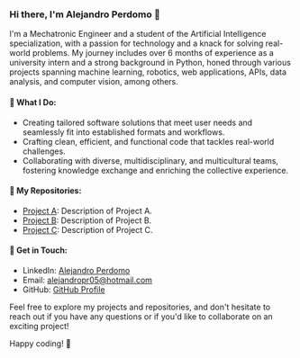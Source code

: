 ### Hi there, I'm Alejandro Perdomo 👋

I'm a Mechatronic Engineer and a student of the Artificial Intelligence specialization, with a passion for technology and a knack for solving real-world problems. My journey includes over 6 months of experience as a university intern and a strong background in Python, honed through various projects spanning machine learning, robotics, web applications, APIs, data analysis, and computer vision, among others.

#### 🚀 What I Do:
- Creating tailored software solutions that meet user needs and seamlessly fit into established formats and workflows.
- Crafting clean, efficient, and functional code that tackles real-world challenges.
- Collaborating with diverse, multidisciplinary, and multicultural teams, fostering knowledge exchange and enriching the collective experience.

#### 📂 My Repositories:
- [Project A](link-to-repo-a): Description of Project A.
- [Project B](link-to-repo-b): Description of Project B.
- [Project C](link-to-repo-c): Description of Project C.

#### 💬 Get in Touch:
- LinkedIn: [Alejandro Perdomo](https://www.linkedin.com/in/alejandro-perdomo)
- Email: alejandropr05@hotmail.com
- GitHub: [GitHub Profile](https://github.com/alejandropr5)

Feel free to explore my projects and repositories, and don't hesitate to reach out if you have any questions or if you'd like to collaborate on an exciting project! 

Happy coding! 🚀
